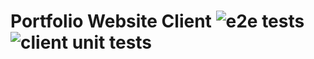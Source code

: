 # Portfolio Website Client ![e2e tests](https://github.com/MikeChurvis/mikechurvis.com/actions/workflows/cypress.yml/badge.svg) ![client unit tests](https://github.com/MikeChurvis/mikechurvis.com/actions/workflows/vitest.yml/badge.svg)